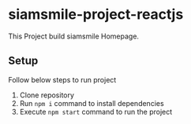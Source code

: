 # siamsmile-project-reactjs

This Project build siamsmile Homepage.

## Setup
Follow below steps to run project
1. Clone repository
2. Run `npm i` command to install dependencies
3. Execute `npm start` command to run the project

